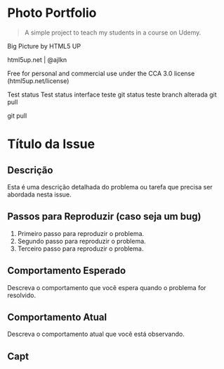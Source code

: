 # Photo Portfolio

> A simple project to teach my students in a course on Udemy.

Big Picture by HTML5 UP

html5up.net | @ajlkn

Free for personal and commercial use under the CCA 3.0 license (html5up.net/license)


Test status
Test status interface
teste git status
teste branch alterada
git pull

git pull

# Título da Issue

## Descrição

Esta é uma descrição detalhada do problema ou tarefa que precisa ser abordada nesta issue.

## Passos para Reproduzir (caso seja um bug)

1. Primeiro passo para reproduzir o problema.
2. Segundo passo para reproduzir o problema.
3. Terceiro passo para reproduzir o problema.

## Comportamento Esperado

Descreva o comportamento que você espera quando o problema for resolvido.

## Comportamento Atual

Descreva o comportamento atual que você está observando.

## Capt

